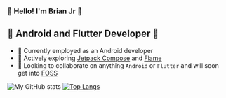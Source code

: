 ### 🎉 Hello! I'm Brian Jr 🎉
## 📱 Android and Flutter Developer 📱 

- 📱 Currently employed as an Android developer
- 🌱 Actively exploring [Jetpack Compose](https://developer.android.com/jetpack/compose "Jetpack Compose") and [Flame](https://docs.flame-engine.org/1.4.0/ "Flame")
- 👯 Looking to collaborate on anything `Android` or `Flutter` and will soon get into [FOSS](https://itsfoss.com/what-is-foss "What is FOSS?")

![My GitHub stats](https://github-readme-stats.vercel.app/api?username=BrianJr03&show_icons=true&theme=radical)
[![Top Langs](https://github-readme-stats.vercel.app/api/top-langs/?username=BrianJr03&theme=radical)](https://github.com/BrianJr03/github-readme-stats)

<!-- ![Views](https://komarev.com/ghpvc/?username=BrianJr03&color=53a99a)
 -->
